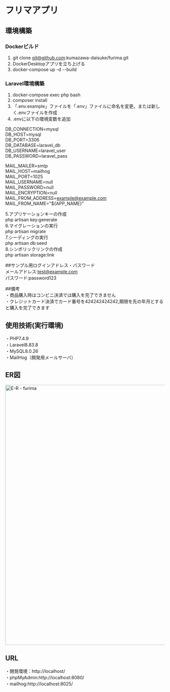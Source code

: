 # フリマアプリ
## 環境構築
### Dockerビルド
1. git clone git@github.com:kumazawa-daisuke/furima.git
2. DockerDesktopアプリを立ち上げる
3. docker-compose up -d --build
### Laravel環境構築
1. docker-compose exec php bash
2. composer install
3. 「.env.example」ファイルを「.env」ファイルに命名を変更。または新しく.envファイルを作成
4. .envに以下の環境変数を追加

DB_CONNECTION=mysql  
DB_HOST=mysql  
DB_PORT=3306  
DB_DATABASE=laravel_db  
DB_USERNAME=laravel_user  
DB_PASSWORD=laravel_pass  

MAIL_MAILER=smtp  
MAIL_HOST=mailhog  
MAIL_PORT=1025  
MAIL_USERNAME=null  
MAIL_PASSWORD=null  
MAIL_ENCRYPTION=null  
MAIL_FROM_ADDRESS=example@example.com  
MAIL_FROM_NAME="${APP_NAME}"  

5.アプリケーションキーの作成  
php artisan key:generate  
6.マイグレーションの実行  
php artisan migrate  
7.シーディングの実行  
php artisan db:seed  
8.シンボリックリンクの作成  
php artisan storage:link  

##サンプル用ログインアドレス・パスワード  
メールアドレス:test@example.com  
パスワード:password123  

##備考  
・商品購入時はコンビニ決済では購入を完了できません   
・クレジットカード決済でカード番号を424242424242,期限を先の年月とすると購入を完了できます    


## 使用技術(実行環境)
・PHP7.4.9  
・Laravel8.83.8  
・MySQL8.0.26  
・MailHog（開発用メールサーバ）  

## ER図
<img width="1001" height="821" alt="E-R - furima" src="https://github.com/user-attachments/assets/f05d7695-7133-4b81-972b-3205f70931a7" />

## URL
・開発環境：http://localhost/  
・phpMyAdmin:http://localhost:8080/  
・mailhog:http://localhost:8025/
